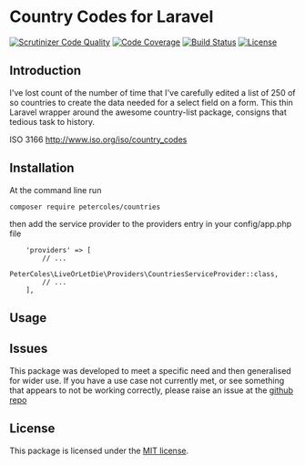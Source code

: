# Country Codes for Laravel

[![Scrutinizer Code Quality](https://scrutinizer-ci.com/g/petercoles/Countries/badges/quality-score.png?b=master)](https://scrutinizer-ci.com/g/petercoles/Countries/?branch=master)
[![Code Coverage](https://scrutinizer-ci.com/g/petercoles/Countries/badges/coverage.png?b=master)](https://scrutinizer-ci.com/g/petercoles/Countries/?branch=master)
[![Build Status](https://scrutinizer-ci.com/g/petercoles/Countries/badges/build.png?b=master)](https://scrutinizer-ci.com/g/petercoles/Countries/build-status/master)
[![License](http://img.shields.io/:license-mit-blue.svg)](http://doge.mit-license.org)

## Introduction

I've lost count of the number of time that I've carefully edited a list of 250 of so countries to create the data needed for a select field on a form. This thin Laravel wrapper around the awesome country-list package, consigns that tedious task to history.

ISO 3166 http://www.iso.org/iso/country_codes

## Installation

At the command line run

```
composer require petercoles/countries
```

then add the service provider to the providers entry in your config/app.php file

```
    'providers' => [
        // ...
        PeterColes\LiveOrLetDie\Providers\CountriesServiceProvider::class,
        // ...
    ],
```

## Usage





## Issues

This package was developed to meet a specific need and then generalised for wider use. If you have a use case not currently met, or see something that appears to not be working correctly, please raise an issue at the [github repo](https://github.com/petercoles/countries/issues)

## License

This package is licensed under the [MIT license](http://opensource.org/licenses/MIT).
